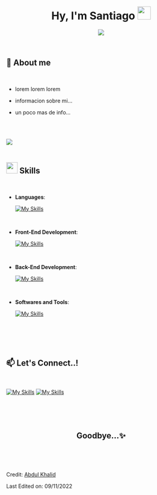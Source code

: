<h1 align="center"><b>Hy, I'm Santiago </b><img src="https://media.giphy.com/media/hvRJCLFzcasrR4ia7z/giphy.gif" width="35"></h1>
<!--  -->
<p align="center">
  <a href="https://github.com/DenverCoder1/readme-typing-svg"><img src="https://readme-typing-svg.herokuapp.com?font=Time+New+Roman&color=cyan&size=25&center=true&vCenter=true&width=600&height=100&lines=Computer+Science+Student,;I+Love+to+learn+new+stuffs..<3"></a>
</p>


<br>



	
## :page_with_curl: **About me**

<br>

- lorem lorem lorem
  
- informacion sobre mi...
  
- un poco mas de info...
  
<br>
<br>

<img src="https://user-images.githubusercontent.com/73097560/115834477-dbab4500-a447-11eb-908a-139a6edaec5c.gif"><br><br>





## <img src="https://media2.giphy.com/media/QssGEmpkyEOhBCb7e1/giphy.gif?cid=ecf05e47a0n3gi1bfqntqmob8g9aid1oyj2wr3ds3mg700bl&rid=giphy.gif" width ="30"><b> Skills</b>
<br>

<p align="center">

- **Languages**:

    [![My Skills](https://skillicons.dev/icons?i=js,c,cpp)](https://skillicons.dev)
    <p> </p>

<br>   
    
- **Front-End Development**:

   [![My Skills](https://skillicons.dev/icons?i=js,html,css,react)](https://skillicons.dev)
   <p></p>
  
<br>

- **Back-End Development**:

    [![My Skills](https://skillicons.dev/icons?i=nodejs,mongodb)](https://skillicons.dev)
    <p>  </p>
  
<br>

- **Softwares and Tools**:

    [![My Skills](https://skillicons.dev/icons?i=github,vscode)](https://skillicons.dev)
    <p> </p>

<br> 


</p>

</div>

<br>
<br>


## :mailbox: **Let's Connect..!**

<br>

   [![My Skills](https://skillicons.dev/icons?i=linkedin)](https://skillicons.dev) 
   [![My Skills](https://skillicons.dev/icons?i=gmail)](https://skillicons.dev)
   
<br>
<br>
<br>


<div align='center'>
	
## <b> Goodbye...✨ </b>
</div>

<br>
<br>
<br>


Credit: [Abdul Khalid](https://github.com/0xabdulkhalid)

Last Edited on: 09/11/2022
